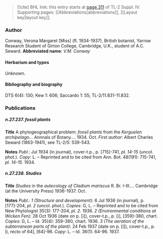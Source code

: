 > [!cite] BHL link: this entry starts at [page 311](https://www.biodiversitylibrary.org/page/33265988) of TL-2 Suppl. IV.
> Supporting pages: [[Abbreviations|abbreviations]], [[Layout key|layout key]].

### Author

Conway, Verona Margaret \[Miss\] (fl. 1934-1937), British botanist, Yarrow Research Student of Girton College, Cambridge, U.K., student of A.C. Seward. 
**Abbreviated name**: *V.M. Conway*

#### Herbarium and types

Unknown.

#### Bibliography and biography

DTS 6(4): 130; Kew 1: 606; Saccardo 1: 55; TL-2/11.831-11.832.

### Publications

##### n.27.237. fossil plants

**Title**
A phytogeographical problem: *fossil plants* from the *Kerguelen archipelago*... Annnals of Botany.... 1934. Oct.
*First author*: Albert Charles Seward (1863-1941), see TL-2/5: 539-543.

**Notes**
*Publ*.: Jul 1934 (in journal), cover-t.p., p. \[715\]-741, *pl. 14-15* (uncol. phot.). *Copy*: L. – Reprinted and to be cited from Ann. Bot. 48(191): 715-741, *pl. 14-15.* 1934.

##### n.27.238. Studies

**Title**
*Studies* in the *autecology of Cladium mariscus* R. Br. I-III.... Cambridge (at the University Press) 1936-1937. Oct.

**Notes**
*Publ*.: *1 (Structure and development*): 6 Jul 1936 (in journal), p. \[177\]-204, *pl. 2* (uncol. phot.). *Copies*: G, L. – Reprinted and to be cited from New Phytologist 35(3): 177-204, *pl. 2.* 1936.
*2 (Environmental conditions at Wicken Fen)*: 28 Oct 1936 (date on p. \[i\]), cover-t.p., p. \[i\], \[359\]-380, chart. *Copies*: G, L. – Id. 35(4): 359-380, chart. 1936.
*3 (The aeration of the subterranean parts of the plant)*: 24 Feb 1937 (date on p. \[i\]), cover-t.p., p. \[i, recto of 64\], \[64\]-96. *Copy*: L. – Id. 36(1): 64-96. 1937.

